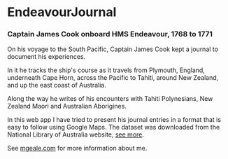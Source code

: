 # EndeavourJournal

### Captain James Cook onboard HMS Endeavour, 1768 to 1771

On his voyage to the South Pacific, Captain James Cook kept a journal to document his experiences.

In it he tracks the ship's course as it travels from Plymouth, England, underneath Cape Horn, across the Pacific to Tahiti, around New Zealand, and up the east coast of Australia.

Along the way he writes of his encounters with Tahiti Polynesians, New Zealand Maori and Australian Aborigines.

In this web app I have tried to present his journal entries in a format that is easy to follow using Google Maps. The dataset was downloaded from the National Library of Australia website, <a href="http://catalogue.nla.gov.au/Record/3525402" target="_blank">see more</a>.

See <a href="https://www.mgeale.com/" target="_blank">mgeale.com</a> for more information about me.

